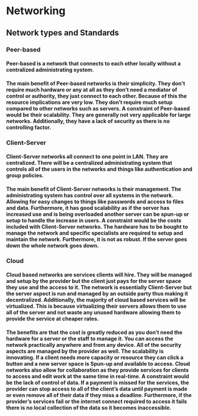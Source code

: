 # Networking

## Network types and Standards

### Peer-based
#### Peer-based is a network that connects to each other locally without a centralized administrating system. 
#### The main benefit of Peer-based networks is their simplicity. They don't require much hardware or any at all as they don’t need a mediator of control or authority, they just connect to each other. Because of this the resource implications are very low. They don’t require much setup compared to other networks such as servers. A constraint of Peer-based would be their scalability. They are generally not very applicable for large networks. Additionally, they have a lack of security as there is no controlling factor.

### Client-Server
#### Client-Server networks all connect to one point in LAN. They are centralized. There will be a centralized administrating system that controls all of the users in the networks and things like authentication and group policies.
#### The main benefit of Client-Server networks is their management. The administrating system has control over all systems in the network. Allowing for easy changes to things like passwords and access to files and data. Furthermore, it has good scalability as if the server has increased use and is being overloaded another server can be spun-up or setup to handle the increase in users. A constraint would be the costs included with Client-Server networks. The hardware has to be bought to manage the network and specific specialists are required to setup and maintain the network. Furthermore, it is not as robust. If the server goes down the whole network goes down. 

### Cloud
#### Cloud based networks are services clients will hire. They will be managed and setup by the provider but the client just pays for the server space they use and the access to it. The network is essentially Client-Server but the server aspect is run and managed by an outside party thus making it decentralized. Additionally, the majority of cloud based services will be virtualized. This is because virtualizing their servers allows them to use all of the server and not waste any unused hardware allowing them to provide the service at cheaper rates.
#### The benefits are that the cost is greatly reduced as you don’t need the hardware for a server or the staff to manage it. You can access the network practically anywhere and from any device. All of the security aspects are managed by the provider as well. The scalability is innovating. If a client needs more capacity or resource they can click a button and a new server space is Spun-up and available to access. Cloud networks also allow for collaboration as they provide services for clients to access and edit work at the same time in real-time. A constraint would be the lack of control of data. If a payment is missed for the services, the provider can stop access to all of the client’s data until payment is made or even remove all of their data if they miss a deadline. Furthermore, if the provider’s services fail or the internet connect required to access it fails there is no local collection of the data so it becomes inaccessible. 

